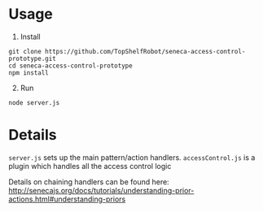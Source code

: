 # Usage

1. Install
```
git clone https://github.com/TopShelfRobot/seneca-access-control-prototype.git
cd seneca-access-control-prototype
npm install
```

2. Run
```
node server.js
```

# Details

`server.js` sets up the main pattern/action handlers.
`accessControl.js` is a plugin which handles all the access control logic

Details on chaining handlers can be found here:
http://senecajs.org/docs/tutorials/understanding-prior-actions.html#understanding-priors